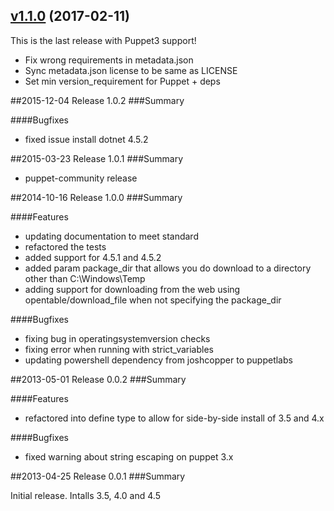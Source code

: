 ## [v1.1.0](https://github.com/voxpupuli/puppet-dotnet/tree/v1.1.0) (2017-02-11)

This is the last release with Puppet3 support!

* Fix wrong requirements in metadata.json
* Sync metadata.json license to be same as LICENSE
* Set min version_requirement for Puppet + deps

##2015-12-04 Release 1.0.2
###Summary

####Bugfixes
- fixed issue install dotnet 4.5.2


##2015-03-23 Release 1.0.1
###Summary

- puppet-community release


##2014-10-16 Release 1.0.0
###Summary

####Features

- updating documentation to meet standard
- refactored the tests
- added support for 4.5.1 and 4.5.2
- added param package_dir that allows you do download to a directory other than C:\Windows\Temp
- adding support for downloading from the web using opentable/download_file when not specifying the package_dir

####Bugfixes

- fixing bug in operatingsystemversion checks
- fixing error when running with strict_variables
- updating powershell dependency from joshcopper to puppetlabs

##2013-05-01 Release 0.0.2
###Summary

####Features

- refactored into define type to allow for side-by-side install of 3.5 and 4.x

####Bugfixes

- fixed warning about string escaping on puppet 3.x

##2013-04-25 Release 0.0.1
###Summary

  Initial release. Intalls 3.5, 4.0 and 4.5
